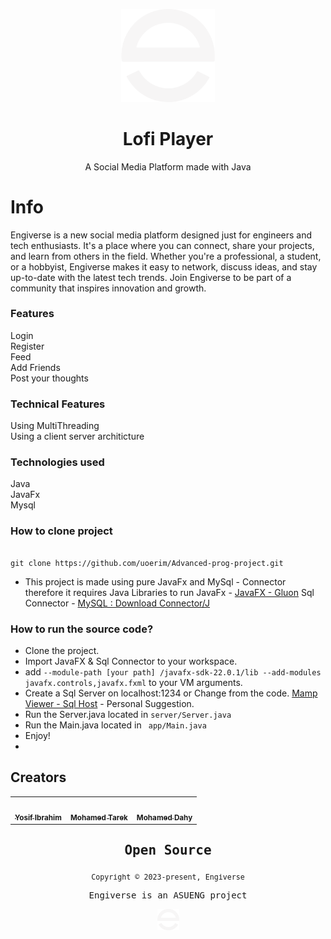 
<p  align="center">
<img  src="/resources/assets/logo.png"  width="150"  />
</p>
<h1  align="center">Lofi Player</h1>
<p  align="center">A Social Media Platform made with Java</p>
<p  align="center">
</p>

  
# Info

Engiverse is a new social media platform designed just for engineers and tech enthusiasts. It's a place where you can connect, share your projects, and learn from others in the field. Whether you're a professional, a student, or a hobbyist, Engiverse makes it easy to network, discuss ideas, and stay up-to-date with the latest tech trends. Join Engiverse to be part of a community that inspires innovation and growth.



### Features

Login <br/>
Register <br/>
Feed <br/>
Add Friends <br/>
Post your thoughts <br/>
  
### Technical Features

Using MultiThreading <br/>
Using a client server architicture <br/>

### Technologies used

  

Java <br/>
JavaFx <br/>
Mysql <br/>

  

### How to clone project

```

git clone https://github.com/uoerim/Advanced-prog-project.git

```

- This project is made using pure JavaFx and MySql - Connector therefore it requires Java Libraries to run
JavaFx - [JavaFX - Gluon](https://gluonhq.com/products/javafx/)
Sql Connector - [MySQL : Download Connector/J](https://dev.mysql.com/downloads/connector/j/)


### How to run the source code?
- Clone the project.
- Import JavaFX & Sql Connector to your workspace.
- add
 ``` --module-path [your path] /javafx-sdk-22.0.1/lib --add-modules javafx.controls,javafx.fxml ``` to your VM arguments.
- Create a Sql Server on localhost:1234 or Change from the code.
[Mamp Viewer - Sql Host](https://www.mamp.info/en/downloads/) - Personal Suggestion.
- Run the Server.java located in ```server/Server.java```
- Run the Main.java located in ``` app/Main.java```
- Enjoy!
- 
## Creators

  

<table align="center">
<tr>
<td align="center">
<a  href="https://github.com/uoerim">
<img  src="https://avatars.githubusercontent.com/u/65606350?s=400&u=54f80fc0e0665c53cd22745acbceeba0b53efbad&v=4"  width="100px;"  alt=""/><br  />
<sub><b>Yosif Ibrahim</b></sub>
</a>
</td>
<td align="center">
<a  href="https://github.com/MohammadTarek9">
<img  src="https://avatars.githubusercontent.com/u/159465947?v=4"  width="100px;"  alt=""/><br  />
<sub><b>Mohamed Tarek</b></sub>
</a>
</td>
</td>
<td align="center">
<a  href="https://github.com/Mohamed-Dahy">
<img  src="https://avatars.githubusercontent.com/u/163175166?v=4"  width="100px;"  alt=""/><br  />
<sub><b>Mohamed Dahy</b></sub>
</a>

</table>
<samp>
<h2  align="center">
Open Source
</h2>
<p  align="center">
<sub>Copyright © 2023-present, Engiverse</sub>
</p>
<p align="center">Engiverse is an ASUENG project</a></p>
<p align="center">
<img  src="/resources/assets/logo.png" width="35"/>
</p>
</samp>